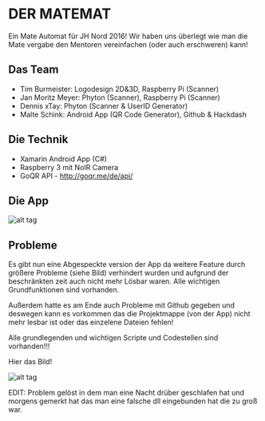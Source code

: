 DER MATEMAT
=============
Ein Mate Automat für JH Nord 2016!
Wir haben uns überlegt wie man die Mate vergabe den Mentoren
vereinfachen (oder auch erschweren) kann!

Das Team
-------
- Tim Burmeister:   Logodesign 2D&3D, Raspberry Pi (Scanner)
- Jan Moritz Meyer: Phyton (Scanner), Raspberry Pi (Scanner)
- Dennis xTay:      Phyton (Scanner & UserID Generator)
- Malte Schink:     Android App (QR Code Generator), Github & Hackdash

Die Technik
-------
- Xamarin Android App (C#)
- Raspberry 3 mit NoIR Camera
- GoQR API - http://goqr.me/de/api/

Die App
-------
![alt tag](http://vps229531.ovh.net/wp-content/uploads/2016/06/Screenshot_2016-06-11sd0-59-15.png)

Probleme
-------
Es gibt nun eine Abgespeckte version der App da weitere Feature durch größere 
Probleme (siehe Bild) verhindert wurden und aufgrund der beschränkten zeit auch 
nicht mehr Lösbar waren. Alle wichtigen Grundfunktionen sind vorhanden.

Außerdem hatte es am Ende auch Probleme mit Github gegeben 
und deswegen kann es vorkommen das die Projektmappe (von der
App) nicht mehr lesbar ist oder das einzelene Dateien fehlen!

Alle grundlegenden und wichtigen Scripte und Codestellen sind vorhanden!!!

Hier das Bild!


![alt tag](http://vps229531.ovh.net/wp-content/uploads/2016/06/Unbenannt.png)

EDIT: Problem gelöst in dem man eine Nacht drüber geschlafen hat und morgens gemerkt
      hat das man eine falsche dll eingebunden hat die zu groß war.

